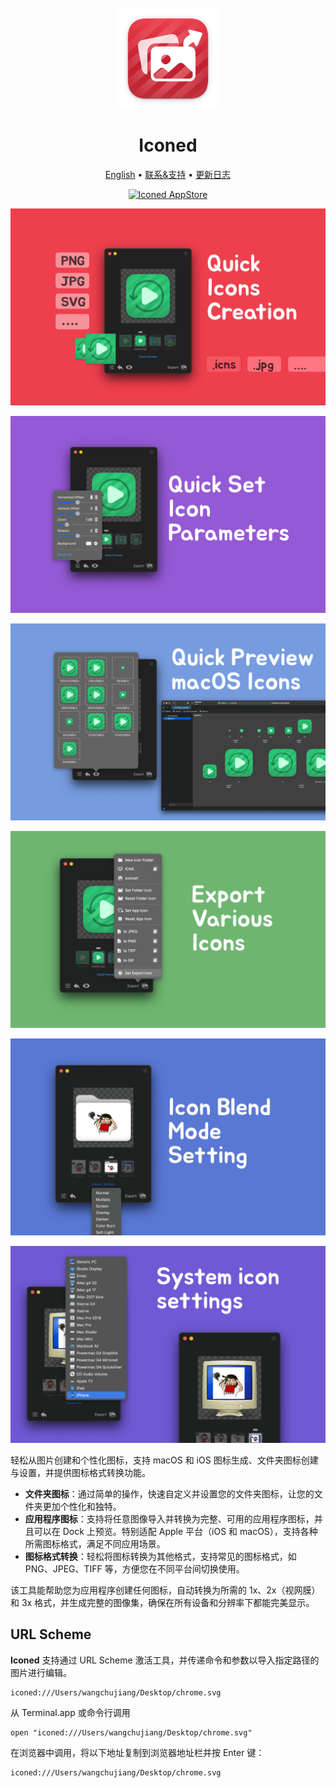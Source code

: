 <div align="center">
  <br />
  <br />
  <img src="./assets/logo.png" width="160" height="160">
  <h1>
    Iconed
  </h1>
  <!--rehype:style=border: 0;-->
  <p>
    <a href="./README.md">English</a> • 
    <a href="https://github.com/jaywcjlove/iconed/issues/new?template=bug_report_cn.yml">联系&支持</a> • 
    <a href="./CHANGELOG.zh.md">更新日志</a>
  </p>
  <p>
    <a target="_blank" href="https://apps.apple.com/app/iconed/id6739444407" title="Iconed for macOS">
      <img alt="Iconed AppStore" src="https://jaywcjlove.github.io/sb/download/macos.svg" height="51">
    </a>
  </p>
</div>

![Iconed 1](./assets/screenshots-1.png)

![Iconed 2](./assets/screenshots-2.png)

![Iconed 3](./assets/screenshots-3.png)

![Iconed 4](./assets/screenshots-4.png)

![Iconed 5](./assets/screenshots-5.png)

![Iconed 6](./assets/screenshots-6.png)

轻松从图片创建和个性化图标，支持 macOS 和 iOS 图标生成、文件夹图标创建与设置，并提供图标格式转换功能。

- **文件夹图标**：通过简单的操作，快速自定义并设置您的文件夹图标，让您的文件夹更加个性化和独特。
- **应用程序图标**：支持将任意图像导入并转换为完整、可用的应用程序图标，并且可以在 Dock 上预览。特别适配 Apple 平台（iOS 和 macOS），支持各种所需图标格式，满足不同应用场景。
- **图标格式转换**：轻松将图标转换为其他格式，支持常见的图标格式，如 PNG、JPEG、TIFF 等，方便您在不同平台间切换使用。

该工具能帮助您为应用程序创建任何图标，自动转换为所需的 1x、2x（视网膜）和 3x 格式，并生成完整的图像集，确保在所有设备和分辨率下都能完美显示。

## URL Scheme

**Iconed** 支持通过 URL Scheme 激活工具，并传递命令和参数以导入指定路径的图片进行编辑。

```shell
iconed:///Users/wangchujiang/Desktop/chrome.svg
```

从 Terminal.app 或命令行调用

```shell
open "iconed:///Users/wangchujiang/Desktop/chrome.svg"
```

在浏览器中调用，将以下地址复制到浏览器地址栏并按 Enter 键：

```shell
iconed:///Users/wangchujiang/Desktop/chrome.svg
```